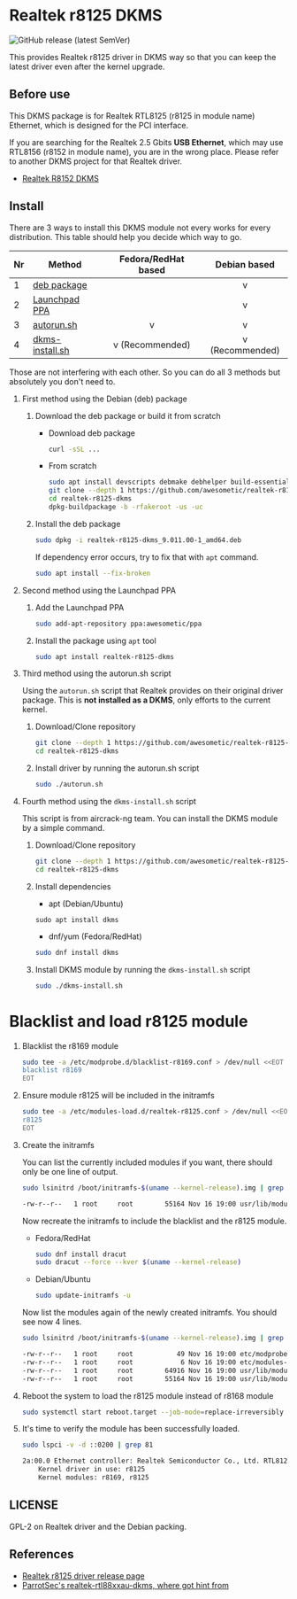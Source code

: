 # Realtek r8125 DKMS

![GitHub release (latest SemVer)](https://img.shields.io/github/v/release/awesometic/realtek-r8125-dkms?sort=semver&style=for-the-badge)

This provides Realtek r8125 driver in DKMS way so that you can keep the latest driver even after the kernel upgrade.

## Before use

This DKMS package is for Realtek RTL8125 (r8125 in module name) Ethernet, which is designed for the PCI interface.

If you are searching for the Realtek 2.5 Gbits **USB Ethernet**, which may use RTL8156 (r8152 in module name), you are in the wrong place. Please refer to another DKMS project for that Realtek driver.

- [Realtek R8152 DKMS](https://github.com/awesometic/realtek-r8152-dkms)

## Install
There are 3 ways to install this DKMS module not every works for every
distribution. This table should help you decide which way to go.

| Nr | Method                      | Fedora/RedHat based | Debian based    |
|----|-----------------------------|:-------------------:|:---------------:|
| 1  | [deb package](#deb)         |                     | v               |
| 2  | [Launchpad PPA](#launchpad) |                     | v               |
| 3  | [autorun.sh](#autorun)      | v                   | v               |
| 4  | [dkms-install.sh](#dkms)    | v (Recommended)     | v (Recommended) |

Those are not interfering with each other. So you can do all 3 methods but
absolutely you don't need to.

1. First method using the Debian (deb) package <a name="deb"></a>

   1. Download the deb package or build it from scratch

      + Download deb package
         ```bash
         curl -sSL ...
         ```

      + From scratch
         ```bash
         sudo apt install devscripts debmake debhelper build-essential dkms
         git clone --depth 1 https://github.com/awesometic/realtek-r8125-dkms.git
         cd realtek-r8125-dkms
         dpkg-buildpackage -b -rfakeroot -us -uc
         ```

   2. Install the deb package
      ```bash
      sudo dpkg -i realtek-r8125-dkms_9.011.00-1_amd64.deb
      ```

      If dependency error occurs, try to fix that with `apt` command.
      ```bash
      sudo apt install --fix-broken
      ```

2. Second method using the Launchpad PPA <a name="launchpad"></a>

   1. Add the Launchpad PPA
      ```bash
      sudo add-apt-repository ppa:awesometic/ppa
      ```

   2. Install the package using `apt` tool
      ```bash
      sudo apt install realtek-r8125-dkms
      ```

3. Third  method using the autorun.sh script <a name="autorun"></a>

   Using the `autorun.sh` script that Realtek provides on their original
   driver package. This is **not installed as a DKMS**, only efforts to the
   current kernel.

   1. Download/Clone repository
      ```bash
      git clone --depth 1 https://github.com/awesometic/realtek-r8125-dkms.git
      cd realtek-r8125-dkms
      ```
   2. Install driver by running the autorun.sh script
      ```bash
      sudo ./autorun.sh
      ```

4. Fourth method using the `dkms-install.sh` script <a name="dkms"></a>

   This script is from aircrack-ng team. You can install the DKMS module by a
   simple command.

   1. Download/Clone repository
      ```bash
      git clone --depth 1 https://github.com/awesometic/realtek-r8125-dkms.git
      cd realtek-r8125-dkms
      ```

   2. Install dependencies <a name="dependencies"></a>
      + apt (Debian/Ubuntu)
      ```
      sudo apt install dkms
      ```
      + dnf/yum (Fedora/RedHat)
      ```bash
      sudo dnf install dkms
      ```

   3. Install DKMS module by running the `dkms-install.sh` script
      ```bash
      sudo ./dkms-install.sh
      ```

# Blacklist and load r8125 module
   1. Blacklist the r8169 module <a name="initramfs"></a>
      ```bash
      sudo tee -a /etc/modprobe.d/blacklist-r8169.conf > /dev/null <<EOT
      blacklist r8169
      EOT
      ```

   2. Ensure module r8125 will be included in the initramfs
      ```bash
      sudo tee -a /etc/modules-load.d/realtek-r8125.conf > /dev/null <<EOT
      r8125
      EOT
      ```

   3. Create the initramfs

      You can list the currently included modules if you want, there should
      only be one line of output.

      ```bash
      sudo lsinitrd /boot/initramfs-$(uname --kernel-release).img | grep r81

      -rw-r--r--   1 root     root        55164 Nov 16 19:00 usr/lib/modules/$(uname --kernel-release)/kernel/drivers/net/ethernet/realtek/r8169.ko.xz
      ```

      Now recreate the initramfs to include the blacklist and the r8125 module.
      + Fedora/RedHat
        ```bash
        sudo dnf install dracut
        sudo dracut --force --kver $(uname --kernel-release)
        ```
      + Debian/Ubuntu
        ```bash
        sudo update-initramfs -u
        ```

      Now list the modules again of the newly created initramfs. You should
      see now 4 lines.

      ```bash
      sudo lsinitrd /boot/initramfs-$(uname --kernel-release).img | grep r81

      -rw-r--r--   1 root     root           49 Nov 16 19:00 etc/modprobe.d/blacklist-r8169.conf
      -rw-r--r--   1 root     root            6 Nov 16 19:00 etc/modules-load.d/realtek-r8125.conf
      -rw-r--r--   1 root     root        64916 Nov 16 19:00 usr/lib/modules/$(uname --kernel-release)/extra/r8125.ko.xz
      -rw-r--r--   1 root     root        55164 Nov 16 19:00 usr/lib/modules/$(uname --kernel-release)/kernel/drivers/net/ethernet/realtek/r8169.ko.xz
      ```

   4. Reboot the system to load the r8125 module instead of r8168 module
      ```bash
      sudo systemctl start reboot.target --job-mode=replace-irreversibly --no-block
      ```

   5. It's time to verify the module has been successfully loaded.
      ```bash
      sudo lspci -v -d ::0200 | grep 81

      2a:00.0 Ethernet controller: Realtek Semiconductor Co., Ltd. RTL8125 2.5GbE Controller (rev 05)
          Kernel driver in use: r8125
          Kernel modules: r8169, r8125
      ```

## LICENSE

GPL-2 on Realtek driver and the Debian packing.

## References

- [Realtek r8125 driver release page](https://www.realtek.com/Download/List?cate_id=584)
- [ParrotSec's realtek-rtl88xxau-dkms, where got hint from](https://github.com/ParrotSec/realtek-rtl88xxau-dkms)
